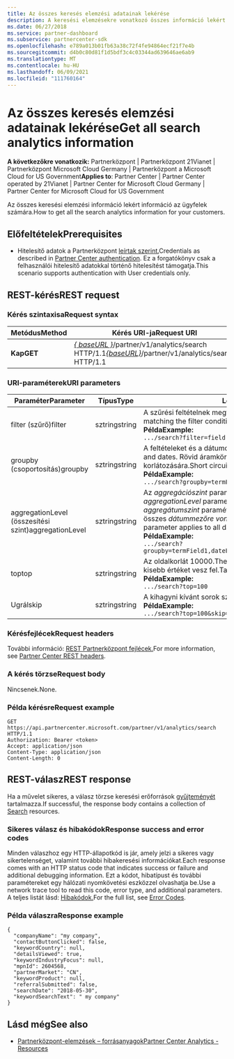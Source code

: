 ```yaml
---
title: Az összes keresés elemzési adatainak lekérése
description: A keresési elemzésekre vonatkozó összes információ lekért információ.
ms.date: 06/27/2018
ms.service: partner-dashboard
ms.subservice: partnercenter-sdk
ms.openlocfilehash: e789a013b01fb63a38c72f4fe94864ecf21f7e4b
ms.sourcegitcommit: d4b0c80d81f1d5bdf3c4c03344ad639646ae6ab9
ms.translationtype: MT
ms.contentlocale: hu-HU
ms.lasthandoff: 06/09/2021
ms.locfileid: "111760164"
---
```

# <a name="get-all-search-analytics-information"></a><span data-ttu-id="89af9-103">Az összes keresés elemzési adatainak lekérése</span><span class="sxs-lookup"><span data-stu-id="89af9-103">Get all search analytics information</span></span>

<span data-ttu-id="89af9-104">**A következőkre vonatkozik:** Partnerközpont | Partnerközpont 21Vianet | Partnerközpont Microsoft Cloud Germany | Partnerközpont a Microsoft Cloud for US Government</span><span class="sxs-lookup"><span data-stu-id="89af9-104">**Applies to**: Partner Center | Partner Center operated by 21Vianet | Partner Center for Microsoft Cloud Germany | Partner Center for Microsoft Cloud for US Government</span></span>

<span data-ttu-id="89af9-105">Az összes keresési elemzési információ lekért információ az ügyfelek számára.</span><span class="sxs-lookup"><span data-stu-id="89af9-105">How to get all the search analytics information for your customers.</span></span>

## <a name="prerequisites"></a><span data-ttu-id="89af9-106">Előfeltételek</span><span class="sxs-lookup"><span data-stu-id="89af9-106">Prerequisites</span></span>

- <span data-ttu-id="89af9-107">Hitelesítő adatok a Partnerközpont [leírtak szerint.](partner-center-authentication.md)</span><span class="sxs-lookup"><span data-stu-id="89af9-107">Credentials as described in [Partner Center authentication](partner-center-authentication.md).</span></span> <span data-ttu-id="89af9-108">Ez a forgatókönyv csak a felhasználói hitelesítő adatokkal történő hitelesítést támogatja.</span><span class="sxs-lookup"><span data-stu-id="89af9-108">This scenario supports authentication with User credentials only.</span></span>

## <a name="rest-request"></a><span data-ttu-id="89af9-109">REST-kérés</span><span class="sxs-lookup"><span data-stu-id="89af9-109">REST request</span></span>

### <a name="request-syntax"></a><span data-ttu-id="89af9-110">Kérés szintaxisa</span><span class="sxs-lookup"><span data-stu-id="89af9-110">Request syntax</span></span>

| <span data-ttu-id="89af9-111">Metódus</span><span class="sxs-lookup"><span data-stu-id="89af9-111">Method</span></span>  | <span data-ttu-id="89af9-112">Kérés URI-ja</span><span class="sxs-lookup"><span data-stu-id="89af9-112">Request URI</span></span> |
|---------|-------------|
| <span data-ttu-id="89af9-113">**Kap**</span><span class="sxs-lookup"><span data-stu-id="89af9-113">**GET**</span></span> | <span data-ttu-id="89af9-114">[*\{ baseURL \}*](partner-center-rest-urls.md)/partner/v1/analytics/search HTTP/1.1</span><span class="sxs-lookup"><span data-stu-id="89af9-114">[*\{baseURL\}*](partner-center-rest-urls.md)/partner/v1/analytics/search HTTP/1.1</span></span> |

### <a name="uri-parameters"></a><span data-ttu-id="89af9-115">URI-paraméterek</span><span class="sxs-lookup"><span data-stu-id="89af9-115">URI parameters</span></span>

|    <span data-ttu-id="89af9-116">Paraméter</span><span class="sxs-lookup"><span data-stu-id="89af9-116">Parameter</span></span>     |  <span data-ttu-id="89af9-117">Típus</span><span class="sxs-lookup"><span data-stu-id="89af9-117">Type</span></span>  |                                                                                                                   <span data-ttu-id="89af9-118">Leírás</span><span class="sxs-lookup"><span data-stu-id="89af9-118">Description</span></span>                                                                                                                    |
|------------------|--------|--------------------------------------------------------------------------------------------------------------------------------------------------------------------------------------------------------------------------------------------------|
|      <span data-ttu-id="89af9-119">filter (szűrő)</span><span class="sxs-lookup"><span data-stu-id="89af9-119">filter</span></span>      | <span data-ttu-id="89af9-120">sztring</span><span class="sxs-lookup"><span data-stu-id="89af9-120">string</span></span> |                                                                     <span data-ttu-id="89af9-121">A szűrési feltételnek megfelelő adatokat ad vissza.</span><span class="sxs-lookup"><span data-stu-id="89af9-121">Returns data matching the filter condition.</span></span> </br> <span data-ttu-id="89af9-122">**Példa**</span><span class="sxs-lookup"><span data-stu-id="89af9-122">**Example:**</span></span></br> `.../search?filter=field eq 'value'`                                                                     |
|     <span data-ttu-id="89af9-123">groupby (csoportosítás)</span><span class="sxs-lookup"><span data-stu-id="89af9-123">groupby</span></span>      | <span data-ttu-id="89af9-124">sztring</span><span class="sxs-lookup"><span data-stu-id="89af9-124">string</span></span> |                                         <span data-ttu-id="89af9-125">A feltételeket és a dátumokat is támogatja.</span><span class="sxs-lookup"><span data-stu-id="89af9-125">Supports both terms and dates.</span></span> <span data-ttu-id="89af9-126">Rövid áramköri logika a gyűjtők számának korlátozására.</span><span class="sxs-lookup"><span data-stu-id="89af9-126">Short circuit logic to limit the number of buckets.</span></span> </br> <span data-ttu-id="89af9-127">**Példa**</span><span class="sxs-lookup"><span data-stu-id="89af9-127">**Example:**</span></span></br> `.../search?groupby=termField1,dateField1,termField2`                                         |
| <span data-ttu-id="89af9-128">aggregationLevel (összesítési szint)</span><span class="sxs-lookup"><span data-stu-id="89af9-128">aggregationLevel</span></span> | <span data-ttu-id="89af9-129">sztring</span><span class="sxs-lookup"><span data-stu-id="89af9-129">string</span></span> | <span data-ttu-id="89af9-130">Az *aggregációszint* paraméterhez csoportosítás *szükséges.*</span><span class="sxs-lookup"><span data-stu-id="89af9-130">The *aggregationLevel* parameter requires a *groupby*.</span></span> <span data-ttu-id="89af9-131">Az *aggregátumszint* paraméter a csoportosítási gyűjtőben található összes *dátummezőre vonatkozik.*</span><span class="sxs-lookup"><span data-stu-id="89af9-131">The *aggregationLevel* parameter applies to all date fields present in the *groupby*.</span></span> </br> <span data-ttu-id="89af9-132">**Példa**</span><span class="sxs-lookup"><span data-stu-id="89af9-132">**Example:**</span></span></br>  `.../search?groupby=termField1,dateField1,termField2&aggregationLevel=day` |
|       <span data-ttu-id="89af9-133">top</span><span class="sxs-lookup"><span data-stu-id="89af9-133">top</span></span>        | <span data-ttu-id="89af9-134">sztring</span><span class="sxs-lookup"><span data-stu-id="89af9-134">string</span></span> |                                                                     <span data-ttu-id="89af9-135">Az oldalkorlát 10000.</span><span class="sxs-lookup"><span data-stu-id="89af9-135">The page limit is 10000.</span></span> <span data-ttu-id="89af9-136">10000-esnél kisebb értéket vesz fel.</span><span class="sxs-lookup"><span data-stu-id="89af9-136">Takes any value less than 10000.</span></span>  </br> <span data-ttu-id="89af9-137">**Példa**</span><span class="sxs-lookup"><span data-stu-id="89af9-137">**Example:**</span></span></br>  `.../search?top=100`                                                                     |
|       <span data-ttu-id="89af9-138">Ugrál</span><span class="sxs-lookup"><span data-stu-id="89af9-138">skip</span></span>       | <span data-ttu-id="89af9-139">sztring</span><span class="sxs-lookup"><span data-stu-id="89af9-139">string</span></span> |                                                                                  <span data-ttu-id="89af9-140">A kihagyni kívánt sorok száma.</span><span class="sxs-lookup"><span data-stu-id="89af9-140">Number of rows to skip.</span></span> </br> <span data-ttu-id="89af9-141">**Példa**</span><span class="sxs-lookup"><span data-stu-id="89af9-141">**Example:**</span></span></br> `.../search?top=100&skip=100`                                                                                   |

### <a name="request-headers"></a><span data-ttu-id="89af9-142">Kérésfejlécek</span><span class="sxs-lookup"><span data-stu-id="89af9-142">Request headers</span></span>

<span data-ttu-id="89af9-143">További információ: [REST Partnerközpont fejlécek.](headers.md)</span><span class="sxs-lookup"><span data-stu-id="89af9-143">For more information, see [Partner Center REST headers](headers.md).</span></span>

### <a name="request-body"></a><span data-ttu-id="89af9-144">A kérés törzse</span><span class="sxs-lookup"><span data-stu-id="89af9-144">Request body</span></span>

<span data-ttu-id="89af9-145">Nincsenek.</span><span class="sxs-lookup"><span data-stu-id="89af9-145">None.</span></span>

### <a name="request-example"></a><span data-ttu-id="89af9-146">Példa kérésre</span><span class="sxs-lookup"><span data-stu-id="89af9-146">Request example</span></span>

```http
GET https://api.partnercenter.microsoft.com/partner/v1/analytics/search HTTP/1.1
Authorization: Bearer <token>
Accept: application/json
Content-Type: application/json
Content-Length: 0
```

## <a name="rest-response"></a><span data-ttu-id="89af9-147">REST-válasz</span><span class="sxs-lookup"><span data-stu-id="89af9-147">REST response</span></span>

<span data-ttu-id="89af9-148">Ha a művelet sikeres, a válasz törzse keresési erőforrások [gyűjteményét](partner-center-analytics-resources.md#search-resource) tartalmazza.</span><span class="sxs-lookup"><span data-stu-id="89af9-148">If successful, the response body contains a collection of [Search](partner-center-analytics-resources.md#search-resource) resources.</span></span>

### <a name="response-success-and-error-codes"></a><span data-ttu-id="89af9-149">Sikeres válasz és hibakódok</span><span class="sxs-lookup"><span data-stu-id="89af9-149">Response success and error codes</span></span>

<span data-ttu-id="89af9-150">Minden válaszhoz egy HTTP-állapotkód is jár, amely jelzi a sikeres vagy sikertelenséget, valamint további hibakeresési információkat.</span><span class="sxs-lookup"><span data-stu-id="89af9-150">Each response comes with an HTTP status code that indicates success or failure and additional debugging information.</span></span> <span data-ttu-id="89af9-151">Ezt a kódot, hibatípust és további paramétereket egy hálózati nyomkövetési eszközzel olvashatja be.</span><span class="sxs-lookup"><span data-stu-id="89af9-151">Use a network trace tool to read this code, error type, and additional parameters.</span></span> <span data-ttu-id="89af9-152">A teljes listát lásd: [Hibakódok.](error-codes.md)</span><span class="sxs-lookup"><span data-stu-id="89af9-152">For the full list, see [Error Codes](error-codes.md).</span></span>

### <a name="response-example"></a><span data-ttu-id="89af9-153">Példa válaszra</span><span class="sxs-lookup"><span data-stu-id="89af9-153">Response example</span></span>

```http
{
  "companyName": "my company",
  "contactButtonClicked": false,
  "keywordCountry": null,
  "detailsViewed": true,
  "keywordIndustryFocus": null,
  "mpnId": 2604568,
  "partnerMarket": "CN",
  "keywordProduct": null,
  "referralSubmitted": false,
  "searchDate": "2018-05-30",
  "keywordSearchText": " my company"
}
```

## <a name="see-also"></a><span data-ttu-id="89af9-154">Lásd még</span><span class="sxs-lookup"><span data-stu-id="89af9-154">See also</span></span>

- [<span data-ttu-id="89af9-155">Partnerközpont-elemzések – forrásanyagok</span><span class="sxs-lookup"><span data-stu-id="89af9-155">Partner Center Analytics - Resources</span></span>](partner-center-analytics-resources.md)
